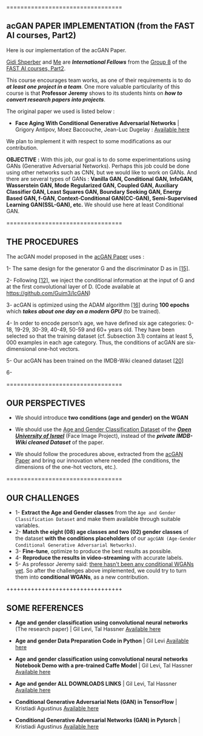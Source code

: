 =================================

## acGAN PAPER IMPLEMENTATION (from the FAST AI courses, Part2)

Here is our implementation of the acGAN Paper. 

[Gidi Shperber](https://github.com/shgidi) and [Me](https://github.com/Kjeanclaude) are ***International Fellows*** from the [Group 8](https://docs.google.com/spreadsheets/d/1KDk38DUlYpMxnZY8HW6e0NzZz9Tp1ngXCx-wpjWYnjI/edit#gid=311141924) of the [FAST AI courses, Part2](http://www.fast.ai/).

This course encourages team works, as one of their requirements is to do ***at least one project in a team***. One more valuable particularity of this course is that **Professor Jeremy** shows to its students hints on ***how to convert research papers into projects***.

The original paper we used is listed below :

-	**Face Aging With Conditional Generative Adversarial Networks** | Grigory Antipov, Moez Baccouche, Jean-Luc Dugelay : [Available here](http://arxiv.org/abs/1702.01983)

We plan to implement it with respect to some modifications as our contribution.

**OBJECTIVE :** With this job, our goal is to do some experimentations using GANs (Generative Adversarial Networks). Perhaps this job could be done using other networks such as CNN, but we would like to work on GANs. And there are several types of GANs : **Vanilla GAN, Conditional GAN, InfoGAN, Wasserstein GAN, Mode Regularized GAN, Coupled GAN, Auxiliary Classifier GAN, Least Squares GAN, Boundary Seeking GAN, Energy Based GAN, f-GAN, Context-Conditional GAN(CC-GAN), Semi-Supervised Learning GAN(SSL-GAN), etc.**
We should use here at least Conditional GAN.


=================================

## THE PROCEDURES

The acGAN model proposed in the [acGAN Paper](http://arxiv.org/abs/1702.01983) uses :

1- The same design for the generator G and the discriminator D as in [[15]](https://arxiv.org/abs/1511.06434). 

2- Following [[12]](https://arxiv.org/abs/1611.06355), we inject the conditional information at the input of G and at the first convolutional layer of D. (Code available at https://github.com/Guim3/IcGAN)

3- acGAN is optimized using the ADAM algorithm [[16]](https://arxiv.org/abs/1412.6980) during **100 epochs** which ***takes about one day on a modern GPU*** (to be trained). 

4- In order to encode person’s age, we have defined six age categories: 0- 18, 19-29, 30-39, 40-49, 50-59 and 60+ years old. They have been selected so that the training dataset (cf. Subsection 3.1) contains at least 5, 000 examples in each age category. 
Thus, the conditions of acGAN are six-dimensional one-hot vectors.

5- Our acGAN has been trained on the IMDB-Wiki cleaned dataset [[20]](http://www.eurecom.fr/en/publication/4908/download/sec-publi-4908.pdf)

6- 


=================================

## OUR PERSPECTIVES

- We should introduce **two conditions (age and gender) on the WGAN** 

- We should use the [Age and Gender Classification Dataset](http://www.openu.ac.il/home/hassner/Adience/data.html) of the [***Open University of Israel***](http://www.openu.ac.il/en/pages/default.aspx) (Face Image Project), instead of the ***private IMDB-Wiki cleaned Dataset*** of the paper.

- We should follow the procedures above, extracted from the [acGAN Paper](http://arxiv.org/abs/1702.01983) and bring our innovation where needed (the conditions, the dimensions of the one-hot vectors, etc.).


=================================

## OUR CHALLENGES

- 1- **Extract the Age and Gender classes** from the `Age and Gender Classification Dataset` and make them available through suitable variables.
- 2- **Match the eight (08) age classes and two (02) gender classes** of the dataset **with the conditions placeholders** of our `agcGAN (Age-Gender Conditional Generative Adversarial Networks)`.
- 3- **Fine-tune**, optimize to produce the best results as possible.
- 4- **Reproduce the results in video-streaming** with accurate labels.
- 5- As professor Jeremy said: [there hasn't been any conditional WGANs yet](http://forums.fast.ai/t/conditional-gans/1951). So after the challenges above implemented, we could try to turn them into **conditional WGANs**, as a new contribution.

+++++++++++++++++++++++++++++++++

## SOME REFERENCES
-	**Age and gender classification using convolutional neural networks** (The research paper) | Gil Levi, Tal Hassner
[Available here](http://www.openu.ac.il/home/hassner/projects/cnn_agegender/CNN_AgeGenderEstimation.pdf)

-	**Age and gender Data Preparation Code in Python** | Gil Levi
[Available here](https://github.com/GilLevi/AgeGenderDeepLearning)

-	**Age and gender classification using convolutional neural networks Notebook Demo with a pre-trained Caffe Model** | Gil Levi, Tal Hassner
[Available here](http://nbviewer.jupyter.org/url/www.openu.ac.il/home/hassner/projects/cnn_agegender/cnn_age_gender_demo.ipynb)

-	**Age and gender ALL DOWNLOADS LINKS** | Gil Levi, Tal Hassner
[Available here](http://www.openu.ac.il/home/hassner/projects/cnn_agegender/)

-	**Conditional Generative Adversarial Nets (GAN) in TensorFlow** | Kristiadi Agustinus
[Available here](http://wiseodd.github.io/techblog/2016/12/24/conditional-gan-tensorflow/)

-	**Conditional Generative Adversarial Networks (GAN) in Pytorch** | Kristiadi Agustinus
[Available here](http://wiseodd.github.io/techblog/2017/01/20/gan-pytorch/)
